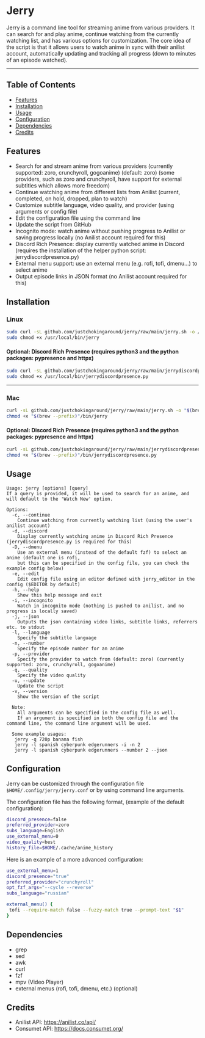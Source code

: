 # Jerry
Jerry is a command line tool for streaming anime from various providers. It can search for and play anime, continue watching from the currently watching list, and has various options for customization. The core idea of the script is that it allows users to watch anime in sync with their anilist account, automatically updating and tracking all progress (down to minutes of an episode watched).

---
## Table of Contents
- [Features](#features)
- [Installation](#installation)
- [Usage](#usage)
- [Configuration](#configuration)
- [Dependencies](#dependencies)
- [Credits](#credits)

## Features
- Search for and stream anime from various providers (currently supported: zoro, crunchyroll, gogoanime) (default: zoro)
  (some providers, such as zoro and crunchyroll, have support for external subtitles which allows more freedom)
- Continue watching anime from different lists from Anilist (current, completed, on hold, dropped, plan to watch)
- Customize subtitle language, video quality, and provider (using arguments or config file)
- Edit the configuration file using the command line
- Update the script from GitHub
- Incognito mode: watch anime without pushing progress to Anilist or saving progress locally (no Anilist account required for this)
- Discord Rich Presence: display currently watched anime in Discord (requires the installation of the helper python script: jerrydiscordpresence.py)
- External menu support: use an external menu (e.g. rofi, tofi, dmenu...) to select anime
- Output episode links in JSON format (no Anilist account required for this)


## Installation
### Linux
```sh
sudo curl -sL github.com/justchokingaround/jerry/raw/main/jerry.sh -o /usr/local/bin/jerry &&
sudo chmod +x /usr/local/bin/jerry
```
#### Optional: Discord Rich Presence (requires python3 and the python packages: pypresence and httpx)
```sh
sudo curl -sL github.com/justchokingaround/jerry/raw/main/jerrydiscordpresence.py -o /usr/local/bin/jerrydiscordpresence.py &&
sudo chmod +x /usr/local/bin/jerrydiscordpresence.py
```
---
### Mac
```sh
curl -sL github.com/justchokingaround/jerry/raw/main/jerry.sh -o "$(brew --prefix)"/bin/jerry &&
chmod +x "$(brew --prefix)"/bin/jerry
```
#### Optional: Discord Rich Presence (requires python3 and the python packages: pypresence and httpx)
```sh
curl -sL github.com/justchokingaround/jerry/raw/main/jerrydiscordpresence.py -o "$(brew --prefix)"/bin/jerrydiscordpresence.py
chmod +x "$(brew --prefix)"/bin/jerrydiscordpresence.py
```

## Usage
```
Usage: jerry [options] [query]
If a query is provided, it will be used to search for an anime, and will default to the 'Watch New' option.

Options:
  -c, --continue
    Continue watching from currently watching list (using the user's anilist account)
  -d, --discord
    Display currently watching anime in Discord Rich Presence (jerrydiscordpresence.py is required for this)
  -D, --dmenu
    Use an external menu (instead of the default fzf) to select an anime (default one is rofi, 
    but this can be specified in the config file, you can check the example config below)
  -e, --edit
    Edit config file using an editor defined with jerry_editor in the config ($EDITOR by default)
  -h, --help
    Show this help message and exit
  -i, --incognito
    Watch in incognito mode (nothing is pushed to anilist, and no progress is locally saved)
  -j, --json
    Outputs the json containing video links, subtitle links, referrers etc. to stdout
  -l, --language
    Specify the subtitle language
  -n, --number
    Specify the episode number for an anime
  -p, --provider
    Specify the provider to watch from (default: zoro) (currently supported: zoro, crunchyroll, gogoanime)
  -q, --quality
    Specify the video quality
  -u, --update
    Update the script
  -v, --version
    Show the version of the script

  Note: 
    All arguments can be specified in the config file as well.
    If an argument is specified in both the config file and the command line, the command line argument will be used.

  Some example usages:
   jerry -q 720p banana fish
   jerry -l spanish cyberpunk edgerunners -i -n 2
   jerry -l spanish cyberpunk edgerunners --number 2 --json
```
## Configuration
Jerry can be customized through the configuration file `$HOME/.config/jerry/jerry.conf` or by using command line arguments.

The configuration file has the following format, (example of the default configuration):
```sh
discord_presence=false
preferred_provider=zoro
subs_language=English
use_external_menu=0
video_quality=best
history_file=$HOME/.cache/anime_history
```

Here is an example of a more advanced configuration:
```sh
use_external_menu=1
discord_presence="true"
preferred_provider="crunchyroll"
opt_fzf_args="--cycle --reverse"
subs_language="russian"

external_menu() {
 tofi --require-match false --fuzzy-match true --prompt-text "$1"
}
```

## Dependencies
- grep
- sed
- awk
- curl
- fzf
- mpv (Video Player)
- external menus (rofi, tofi, dmenu, etc.) (optional)

## Credits
- Anilist API: https://anilist.co/api/
- Consumet API: https://docs.consumet.org/
